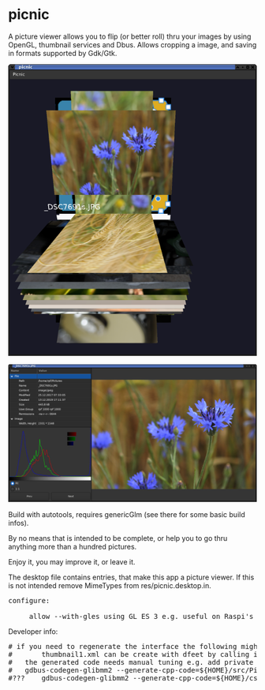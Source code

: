 # picnic

A picture viewer allows you to flip (or better roll) thru your images by using OpenGL, thumbnail services and Dbus.
Allows cropping a image, and saving in formats supported by Gdk/Gtk.

![Picnic](picnic.png "picnic")

![PicnicWin](picview.png "picnic view window")

Build with autotools, requires genericGlm (see there for some basic build infos).

By no means that is intended to be complete, or help you to go thru anything more than a hundred pictures.

Enjoy it, you may improve it, or leave it.

The desktop file contains entries, that make this app a picture viewer.
If this is not intended remove MimeTypes from res/picnic.desktop.in.

<pre>
configure:<br>
     allow --with-gles using GL ES 3 e.g. useful on Raspi's
</pre>

Developer info:
<pre>
# if you need to regenerate the interface the following might be helpful:
#       thumbnail1.xml can be create with dfeet by calling introspection.
#	the generated code needs manual tuning e.g. add private message member and closing brace, remove path for imports
#	gdbus-codegen-glibmm2 --generate-cpp-code=${HOME}/src/Picnic/cpp/thumbnail1 ${HOME}/csrc/Picnic/res/thumbnail1.xml
#???	gdbus-codegen-glibmm2 --generate-cpp-code=${HOME}/csrc/Picnic/cpp/cache1 ${HOME}/csrc/Picnic/res/cache1.xml
</pre>